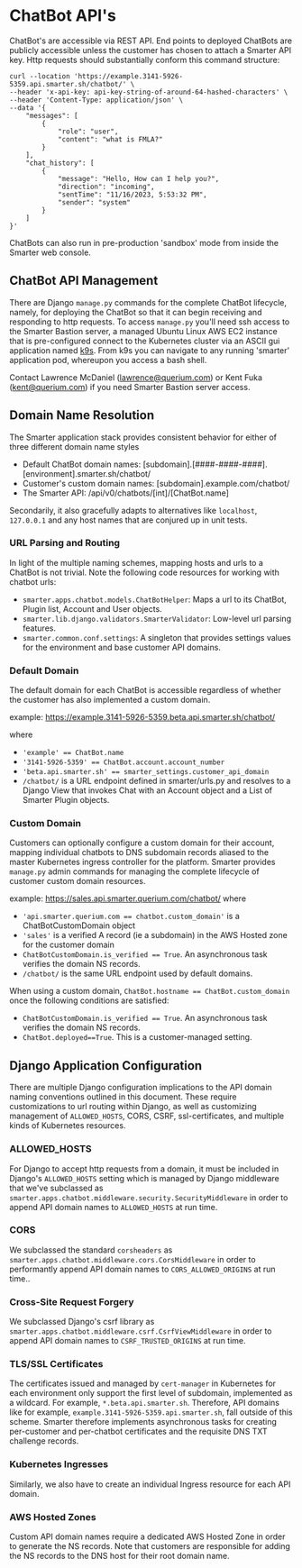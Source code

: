 # ChatBot API's

ChatBot's are accessible via REST API. End points to deployed ChatBots are publicly accessible unless the customer has chosen to attach a Smarter API key. Http requests should substantially conform this command structure:

```console
curl --location 'https://example.3141-5926-5359.api.smarter.sh/chatbot/' \
--header 'x-api-key: api-key-string-of-around-64-hashed-characters' \
--header 'Content-Type: application/json' \
--data '{
    "messages": [
        {
            "role": "user",
            "content": "what is FMLA?"
        }
    ],
    "chat_history": [
        {
            "message": "Hello, How can I help you?",
            "direction": "incoming",
            "sentTime": "11/16/2023, 5:53:32 PM",
            "sender": "system"
        }
    ]
}'
```

ChatBots can also run in pre-production 'sandbox' mode from inside the Smarter web console.

## ChatBot API Management

There are Django `manage.py` commands for the complete ChatBot lifecycle, namely, for deploying the ChatBot so that it can begin receiving and responding to http requests. To access `manage.py` you'll need ssh access to the Smarter Bastion server, a managed Ubuntu Linux AWS EC2 instance that is pre-configured connect to the Kubernetes cluster via an ASCII gui application named [k9s](https://k9scli.io/). From k9s you can navigate to any running 'smarter' application pod, whereupon you access a bash shell.

Contact Lawrence McDaniel (<lawrence@querium.com>) or Kent Fuka (<kent@querium.com>) if you need Smarter Bastion server access.

## Domain Name Resolution

The Smarter application stack provides consistent behavior for either of three different domain name styles

- Default ChatBot domain names: [subdomain].[####-####-####].[environment].smarter.sh/chatbot/
- Customer's custom domain names: [subdomain].example.com/chatbot/
- The Smarter API: /api/v0/chatbots/[int]/[ChatBot.name]

Secondarily, it also gracefully adapts to alternatives like `localhost`, `127.0.0.1` and any host names that are conjured up in unit tests.

### URL Parsing and Routing

In light of the multiple naming schemes, mapping hosts and urls to a ChatBot is not trivial. Note the following code resources for working with chatbot urls:

- `smarter.apps.chatbot.models.ChatBotHelper`: Maps a url to its ChatBot, Plugin list, Account and User objects.
- `smarter.lib.django.validators.SmarterValidator`: Low-level url parsing features.
- `smarter.common.conf.settings`: A singleton that provides settings values for the environment and base customer API domains.

### Default Domain

The default domain for each ChatBot is accessible regardless of whether the customer has also implemented a custom domain.

example: https://example.3141-5926-5359.beta.api.smarter.sh/chatbot/

where

- `'example' == ChatBot.name`
- `'3141-5926-5359' == ChatBot.account.account_number`
- `'beta.api.smarter.sh' == smarter_settings.customer_api_domain`
- `/chatbot/` is a URL endpoint defined in smarter/urls.py and resolves to a Django View that invokes Chat with an Account object and a List of Smarter Plugin objects.

### Custom Domain

Customers can optionally configure a custom domain for their account, mapping individual chatbots to DNS subdomain records aliased to the master Kubernetes ingress controller for the platform. Smarter provides `manage.py` admin commands for managing the complete lifecycle of customer custom domain resources.

example: https://sales.api.smarter.querium.com/chatbot/
where

- `'api.smarter.querium.com == chatbot.custom_domain'` is a ChatBotCustomDomain object
- `'sales'` is a verified A record (ie a subdomain) in the AWS Hosted zone for the customer domain
- `ChatBotCustomDomain.is_verified == True`. An asynchronous task verifies the domain NS records.
- `/chatbot/` is the same URL endpoint used by default domains.

When using a custom domain, `ChatBot.hostname == ChatBot.custom_domain` once the following conditions are satisfied:

- `ChatBotCustomDomain.is_verified == True`. An asynchronous task verifies the domain NS records.
- `ChatBot.deployed==True`. This is a customer-managed setting.

## Django Application Configuration

There are multiple Django configuration implications to the API domain naming conventions outlined in this document. These require customizations to url routing within Django, as well as customizing management of `ALLOWED_HOSTS`, CORS, CSRF, ssl-certificates, and multiple kinds of Kubernetes resources.

### ALLOWED_HOSTS

For Django to accept http requests from a domain, it must be included in Django's `ALLOWED_HOSTS` setting which is managed by Django middleware that we've subclassed as `smarter.apps.chatbot.middleware.security.SecurityMiddleware` in order to append API domain names to `ALLOWED_HOSTS` at run time.

### CORS

We subclassed the standard `corsheaders` as `smarter.apps.chatbot.middleware.cors.CorsMiddleware` in order to performantly append API domain names to `CORS_ALLOWED_ORIGINS` at run time..

### Cross-Site Request Forgery

We subclassed Django's csrf library as `smarter.apps.chatbot.middleware.csrf.CsrfViewMiddleware` in order to append API domain names to `CSRF_TRUSTED_ORIGINS` at run time.

### TLS/SSL Certificates

The certificates issued and managed by `cert-manager` in Kubernetes for each environment only support the first level of subdomain, implemented as a wildcard. For example, `*.beta.api.smarter.sh`. Therefore, API domains like for example, `example.3141-5926-5359.api.smarter.sh`, fall outside of this scheme. Smarter therefore implements asynchronous tasks for creating per-customer and per-chatbot certificates and the requisite DNS TXT challenge records.

### Kubernetes Ingresses

Similarly, we also have to create an individual Ingress resource for each API domain.

### AWS Hosted Zones

Custom API domain names require a dedicated AWS Hosted Zone in order to generate the NS records. Note that customers are responsible for adding the NS records to the DNS host for their root domain name.
